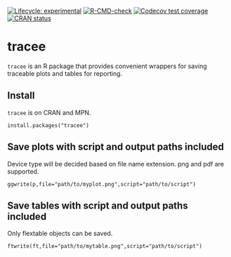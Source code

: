<!-- badges: start -->

[![Lifecycle:
experimental](https://img.shields.io/badge/lifecycle-experimental-orange.svg)](https://lifecycle.r-lib.org/articles/stages.html)
[![R-CMD-check](https://github.com/philipdelff/tracee/workflows/R-CMD-check/badge.svg)](https://github.com/philipdelff/tracee/actions)
[![Codecov test
coverage](https://codecov.io/gh/philipdelff/tracee/branch/master/graph/badge.svg)](https://app.codecov.io/gh/philipdelff/tracee?branch=master)
[![CRAN
status](https://www.r-pkg.org/badges/version/tracee)](https://CRAN.R-project.org/package=tracee)
<!-- badges: end -->


# tracee
`tracee` is an R package that provides convenient wrappers for saving
traceable plots and tables for reporting.

## Install
`tracee` is on CRAN and MPN.
```{r}
install.packages("tracee")
```

## Save plots with script and output paths included
Device type will be decided based on file name extension. png and pdf are supported.
```{r}
ggwrite(p,file="path/to/myplot.png",script="path/to/script")
```

## Save tables with script and output paths included
Only flextable objects can be saved.
```{r}
ftwrite(ft,file="path/to/mytable.png",script="path/to/script")
```
